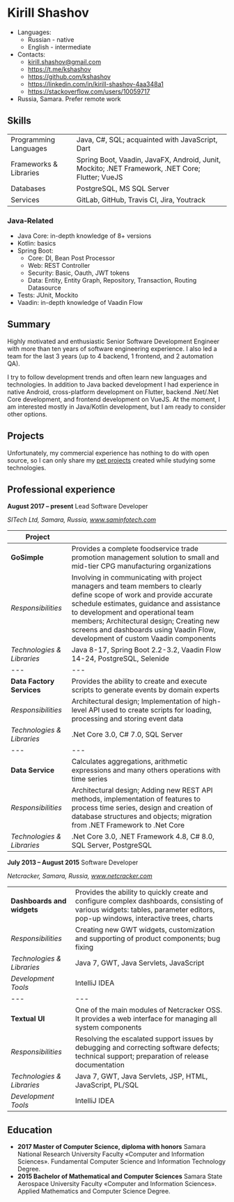 # Kirill Shashov
* Languages: 
  * Russian - native
  * English - intermediate
* Contacts: 
  * kirill.shashov@gmail.com
  * https://t.me/kshashov
  * https://github.com/kshashov
  * https://linkedin.com/in/kirill-shashov-4aa348a1
  * https://stackoverflow.com/users/10059717
* Russia, Samara. Prefer remote work

## Skills

|  |  |
| - | - |
Programming Languages |	Java, C#, SQL; acquainted with JavaScript, Dart
Frameworks & Libraries |	Spring Boot, Vaadin, JavaFX, Android, Junit, Mockito; .NET Framework, .NET Core; Flutter; VueJS
Databases |	PostgreSQL, MS SQL Server 
Services	| GitLab, GitHub, Travis CI, Jira, Youtrack

### Java-Related

* Java Core: in-depth knowledge of 8+ versions
* Kotlin: basics
* Spring Boot:
  * Core: DI, Bean Post Processor
  * Web: REST Controller
  * Security: Basic, Oauth, JWT tokens
  * Data: Entity, Entity Graph, Repository, Transaction, Routing Datasource
* Tests: JUnit, Mockito
* Vaadin: in-depth knowledge of Vaadin Flow  

## Summary
Highly  motivated  and  enthusiastic  Senior  Software  Development  Engineer  with  more  than  ten  years  of software engineering experience. I also led a team for the last 3 years (up to 4 backend, 1 frontend, and 2 automation QA). 

I try to follow development trends and often learn new languages and technologies. In addition to Java backed development I had experience in native Android, cross-platform development on Flutter, backend .Net/.Net Core development, and frontend development on VueJS. At the moment, I am interested mostly in Java/Kotlin development, but I am ready to consider other options. 

## Projects
Unfortunately, my commercial experience has nothing to do with open source, so I can only share my [pet projects](/projects.md) created while studying some technologies.

## Professional experience
**August 2017 – present** Lead Software Developer

*SITech Ltd, Samara, Russia, www.saminfotech.com*

| Project |  |
| - | - |
| **GoSimple** | Provides a complete foodservice trade promotion management solution to small and mid-tier CPG manufacturing organizations |
| *Responsibilities* | Involving in communicating with project managers and team members to clearly define scope of work and provide accurate schedule estimates, guidance and assistance to development and operational team members; Architectural design; Creating new screens and dashboards using Vaadin Flow, development of custom Vaadin components |
| *Technologies & Libraries* | Java 8-17, Spring Boot 2.2-3.2, Vaadin Flow 14-24, PostgreSQL, Selenide |
| --- | --- |
| **Data Factory Services** | Provides the ability to create and execute scripts to generate events  by domain experts |
| *Responsibilities* | Architectural design; Implementation of high-level API used to create scripts for loading, processing and storing event data |
| *Technologies & Libraries* | .Net Core 3.0, C# 7.0, SQL Server |
| --- | --- |
| **Data Service** | Calculates aggregations, arithmetic expressions and many others operations with time series |
| *Responsibilities* | Architectural design; Adding new REST API methods, implementation of features to process time series, design and creation of database structures and objects; migration from .NET Framework to .Net Core |
| *Technologies & Libraries* | .Net Core 3.0, .NET Framework 4.8, C# 8.0, SQL Server, PostgreSQL |

**July 2013 – August 2015** Software Developer

*Netcracker, Samara, Russia, www.netcracker.com*

|  |  |
| - | - |
| **Dashboards and widgets** | Provides the ability to quickly create and configure complex dashboards, consisting of various widgets: tables, parameter editors, pop-up windows, interactive trees, charts |
| *Responsibilities* | Creating new GWT widgets, customization and supporting of product components; bug fixing |
| *Technologies & Libraries* | Java 7, GWT, Java Servlets, JavaScript  |
| *Development Tools* | IntelliJ IDEA |
| --- | --- |
| **Textual UI** | One of the main modules of Netcracker OSS. It provides a web interface for managing all system components |
| *Responsibilities* | Resolving the escalated support issues by debugging and correcting software defects; technical support; preparation of release documentation |
| *Technologies & Libraries* | Java 7, GWT, Java Servlets, JSP, HTML, JavaScript, PL/SQL |
| *Development Tools* | IntelliJ IDEA |

## Education
* **2017 Master of Computer Science, diploma with honors** Samara National Research University	Faculty «Computer and Information Sciences». Fundamental Computer Science and Information Technology Degree.	
* **2015 Bachelor of Mathematical and Computer Sciences** Samara State Aerospace University	Faculty «Computer and Information Sciences». Applied Mathematics and Computer Science
Degree.
